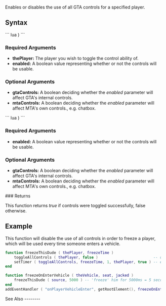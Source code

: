 Enables or disables the use of all GTA controls for a specified player.

Syntax
------

<section name="Server" class="server" show="true">
``` lua
 ) 
```

### Required Arguments

-   **thePlayer:** The player you wish to toggle the control ability of.
-   **enabled:** A boolean value representing whether or not the controls will be usable.

### Optional Arguments

-   **gtaControls:** A boolean deciding whether the *enabled* parameter will affect GTA's internal controls.
-   **mtaControls:** A boolean deciding whether the *enabled* parameter will affect MTA's own controls., e.g. chatbox.

</section>
<section name="Client" class="client" show="true">
``` lua
 ) 
```

### Required Arguments

-   **enabled:** A boolean value representing whether or not the controls will be usable.

### Optional Arguments

-   **gtaControls:** A boolean deciding whether the *enabled* parameter will affect GTA's internal controls.
-   **mtaControls:** A boolean deciding whether the *enabled* parameter will affect MTA's own controls., e.g. chatbox.

</section>
### Returns

This function returns *true* if controls were toggled successfully, false otherwise.

Example
-------

<section name="Server" class="server" show="true">
This function will disable the use of all controls in order to freeze a player, which will be used every time someone enters a vehicle.

``` lua
function freezeThisDude ( thePlayer, freezeTime )
    toggleAllControls ( thePlayer, false )                         -- disable this player's controls
    setTimer ( toggleAllControls, freezeTime, 1, thePlayer, true ) -- enable this player's controls after the specified time
end

function freezeOnEnterVehicle ( theVehicle, seat, jacked )
    freezeThisDude ( source, 5000 ) -- 'freeze' him for 5000ms = 5 seconds
end
addEventHandler ( "onPlayerVehicleEnter", getRootElement(), freezeOnEnterVehicle )
```

</section>
See Also
--------
